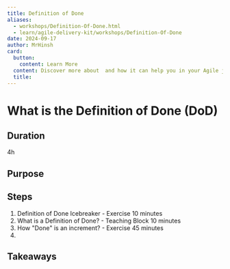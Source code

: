 ```yaml
---
title: Definition of Done
aliases:
  - workshops/Definition-Of-Done.html
  - learn/agile-delivery-kit/workshops/Definition-Of-Done
date: 2024-09-17
author: MrHinsh
card:
  button:
    content: Learn More
  content: Discover more about  and how it can help you in your Agile journey!
  title:
---
```


# What is the Definition of Done (DoD)

## Duration

4h

## Purpose

## Steps

1. Definition of Done Icebreaker - Exercise 10 minutes
2. What is a Definition of Done? - Teaching Block 10 minutes
3. How "Done" is an increment? - Exercise 45 minutes
4.

## Takeaways
